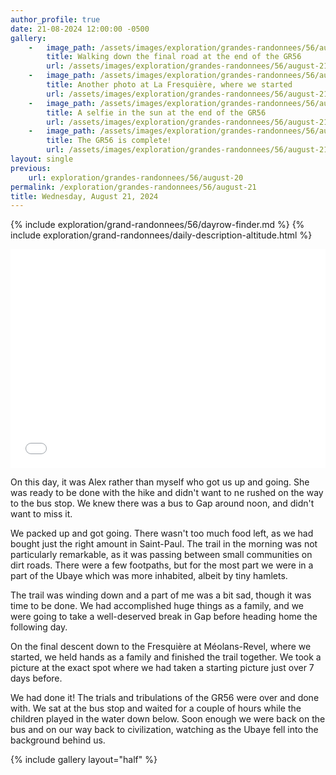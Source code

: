 ```yaml
---
author_profile: true
date: 21-08-2024 12:00:00 -0500
gallery: 
    -   image_path: /assets/images/exploration/grandes-randonnees/56/august-21/small/093537.jpg
        title: Walking down the final road at the end of the GR56
        url: /assets/images/exploration/grandes-randonnees/56/august-21/large/093537.jpg
    -   image_path: /assets/images/exploration/grandes-randonnees/56/august-21/small/100246.jpg
        title: Another photo at La Fresquière, where we started
        url: /assets/images/exploration/grandes-randonnees/56/august-21/large/100246.jpg
    -   image_path: /assets/images/exploration/grandes-randonnees/56/august-21/small/100331.jpg
        title: A selfie in the sun at the end of the GR56
        url: /assets/images/exploration/grandes-randonnees/56/august-21/large/100331.jpg
    -   image_path: /assets/images/exploration/grandes-randonnees/56/august-21/small/100347.jpg
        title: The GR56 is complete!
        url: /assets/images/exploration/grandes-randonnees/56/august-21/large/100347.jpg
layout: single
previous:
    url: exploration/grandes-randonnees/56/august-20
permalink: /exploration/grandes-randonnees/56/august-21
title: Wednesday, August 21, 2024
---
```

{% include exploration/grand-randonnees/56/dayrow-finder.md %}
{% include exploration/grand-randonnees/daily-description-altitude.html %}

<iframe width="100%" height="350px" frameborder="0" allowfullscreen allow="geolocation" src="//umap.openstreetmap.fr/en/map/august-21-2024-on-the-gr56_1107424?scaleControl=true&miniMap=false&scrollWheelZoom=true&zoomControl=true&editMode=disabled&moreControl=true&searchControl=false&tilelayersControl=null&embedControl=false&datalayersControl=true&onLoadPanel=none&captionBar=false&captionMenus=false&captionControl=false&locateControl=false&editinosmControl=false#13/44.4073/6.5435"></iframe>

On this day, it was Alex rather than myself who got us up and going. She was ready to be done with the hike and didn't want to ne rushed on the way to the bus stop. We knew there was a bus to Gap around noon, and didn't want to miss it.

We packed up and got going. There wasn't too much food left, as we had bought just the right amount in Saint-Paul. The trail in the morning was not particularly remarkable, as it was passing between small communities on dirt roads. There were a few footpaths, but for the most part we were in a part of the Ubaye which was more inhabited, albeit by tiny hamlets.

The trail was winding down and a part of me was a bit sad, though it was time to be done. We had accomplished huge things as a family, and we were going to take a well-deserved break in Gap before heading home the following day.

On the final descent down to the Fresquière at Méolans-Revel, where we started, we held hands as a family and finished the trail together. We took a picture at the exact spot where we had taken a starting picture just over 7 days before.

We had done it! The trials and tribulations of the GR56 were over and done with. We sat at the bus stop and waited for a couple of hours while the children played in the water down below. Soon enough we were back on the bus and on our way back to civilization, watching as the Ubaye fell into the background behind us.

{% include gallery layout="half" %}